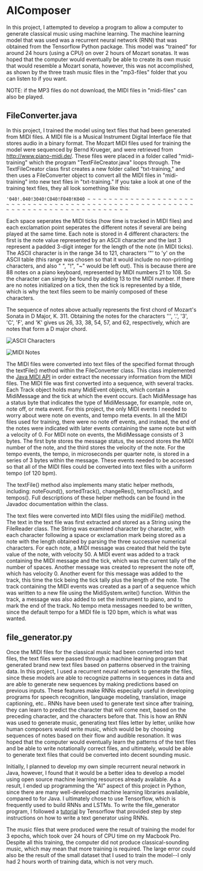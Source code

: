 # AIComposer

In this project, I attempted to develop a program to allow a computer to generate classical music using machine learning. The machine learning model that was used was a recurrent neural network (RNN) that was obtained from the Tensorflow Python package. This model was "trained" for around 24 hours (using a CPU) on over 2 hours of Mozart sonatas. It was hoped that the computer would eventually be able to create its own music that would resemble a Mozart sonata, however, this was not accomplished, as shown by the three trash music files in the "mp3-files" folder that you can listen to if you want.

NOTE: if the MP3 files do not download, the MIDI files in "midi-files" can also be played.


## FileConverter.java

In this project, I trained the model using text files that had been generated from MIDI files. A MIDI file is a Musical Instrument Digital Interface file that stores audio in a binary format. The Mozart MIDI files used for training the model were sequenced by Bernd Krueger, and were retrieved from http://www.piano-midi.de/. These files were placed in a folder called "midi-training" which the program "TextFileCreator.java" loops through. The TextFileCreator class first creates a new folder called "txt-training," and then uses a FileConverter object to convert all the MIDI files in "midi-training" into new text files in "txt-training." If you take a look at one of the training text files, they all look something like this: 

```
'040!.040!3040!C040!F040!K040 ~ ~ ~ ~ ~ ~ ~ ~ ~ ~ ~ ~ ~ ~ ~ ~ ~ ~ ~ ~ ~ ~ ~ ~ ~ ~ ~ ~ ~ ~ ~ ~ ~ ~ ~ ~ ~ ~ ~ ~ ~ ~ ~ ~ ~ ~ ~ ~ ~ ~ ~ ~ ~ ~ ~ ~ ~ ~ ~ ~ ~ ~ ~ ~ ~ ~ ~ ~ ~ ~ ~ ~ ~ ~ ~ ~ ~ ~ 
```

Each space seperates the MIDI ticks (how time is tracked in MIDI files) and each exclamation point seperates the different notes if several are being played at the same time. Each note is stored in 4 different characters: the first is the note value represented by an ASCII character and the last 3 represent a padded 3-digit integer for the length of the note (in MIDI ticks). The ASCII character is in the range 34 to 121, characters '"' to 'y' on the ASCII table (this range was chosen so that it would include no non-printing characters, and also " ", "!", "~" would be left out). This is because there are 88 notes on a piano keyboard, represented by MIDI numbers 21 to 108. So the character can simply be found by adding 13 to the MIDI number. If there are no notes initialized on a tick, then the tick is represented by a tilde, which is why the text files seem to be mainly composed of these characters.

The sequence of notes above actually represents the first chord of Mozart's Sonata in D Major, K. 311. Obtaining the notes for the characters ''', '.', '3', 'C', 'F', and 'K' gives us 26, 33, 38, 54, 57, and 62, respectively, which are notes that form a D major chord.

![ASCII Characters](http://www.asciitable.com/index/asciifull.gif)

![MIDI Notes](https://newt.phys.unsw.edu.au/jw/graphics/notes.GIF)

The MIDI files were converted into text files of the specified format through the textFile() method within the FileConverter class. This class implemented the [Java MIDI API](https://docs.oracle.com/javase/7/docs/api/javax/sound/midi/package-summary.html) in order extract the necessary information from the MIDI files. The MIDI file was first converted into a sequence, with several tracks. Each Track object holds many MidiEvent objects, which contain a MidiMessage and the tick at which the event occurs. Each MidiMessage has a status byte that indicates the type of MidiMessage, for example, note on, note off, or meta event. For this project, the only MIDI events I needed to worry about were note on events, and tempo meta events. In all the MIDI files used for training, there were no note off events, and instead, the end of the notes were indicated with later events containing the same note but with a velocity of 0. For MIDI note on events, the MidiMessage consists of 3 bytes. The first byte stores the message status, the second stores the MIDI number of the note, and the third stores the velocity of the note. For the tempo events, the tempo, in microseconds per quarter note, is stored in a series of 3 bytes within the message. These events needed to be accessed so that all of the MIDI files could be converted into text files with a uniform tempo (of 120 bpm).

The textFile() method also implements many static helper methods, including: noteFound(), sortedTrack(), changeRes(), tempoTrack(), and tempos(). Full descriptions of these helper methods can be found in the Javadoc documentation within the class.

The text files were converted into MIDI files using the midiFile() method. The text in the text file was first extracted and stored as a String using the FileReader class. The String was examined character by character, with each character following a space or exclamation mark being stored as a note with the length obtained by parsing the three successive numerical characters. For each note, a MIDI message was created that held the byte value of the note, with velocity 50. A MIDI event was added to a track containing the MIDI message and the tick, which was the current tally of the number of spaces. Another message was created to represent the note off, which has velocity 0. Another event for this message was added to the track, this time the tick being the tick tally plus the length of the note. The track containing the MIDI events was created as a part of a sequence which was written to a new file using the MidiSystem.write() function. Within the track, a message was also added to set the instrument to piano, and to mark the end of the track. No tempo meta messages needed to be written, since the default tempo for a MIDI file is 120 bpm, which is what was wanted.


## file_generator.py

Once the MIDI files for the classical music had been converted into text files, the text files were passed through a machine learning program that generated brand new text files based on patterns observed in the training data. In this project, I used a recurrent neural network to generate the files, since these models are able to recognize patterns in sequences in data and are able to generate new sequences by making predictions based on previous inputs. These features make RNNs especially useful in developing programs for speech recognition, language modeling, translation, image captioning, etc.. RNNs have been used to generate text since after training, they can learn to predict the character that will come next, based on the preceding character, and the characters before that. This is how an RNN was used to generate music, generating text files letter by letter, unlike how human composers would write music, which would be by choosing sequences of notes based on their flow and audible resonation. It was hoped that the computer would eventually learn the patterns of the text files and be able to write notationally correct files, and ultimately, would be able to generate text files that could be converted into decent sounding music. 

Initially, I planned to develop my own simple recurrent neural network in Java, however, I found that it would be a better idea to develop a model using open source machine learning resources already available. As a result, I ended up programming the "AI" aspect of this project in Python, since there are many well-developed machine learning libraries available, compared to for Java. I ultimately chose to use Tensorflow, which is frequently used to build RNNs and LSTMs. To write the file_generator program, I followed a [tutorial](https://www.tensorflow.org/tutorials/sequences/text_generation) by Tensorflow that provided step by step instructions on how to write a text generator using RNNs.

The music files that were produced were the result of training the model for 3 epochs, which took over 24 hours of CPU time on my Macbook Pro. Despite all this training, the computer did not produce classical-sounding music, which may mean that more training is required. The large error could also be the result of the small dataset that I used to train the model--I only had 2 hours worth of training data, which is not very much.
